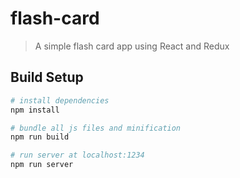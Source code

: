 # flash-card

> A simple flash card app using React and Redux

## Build Setup

``` bash
# install dependencies
npm install

# bundle all js files and minification
npm run build

# run server at localhost:1234
npm run server
```